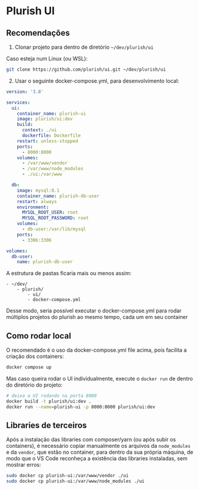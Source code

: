 # Plurish UI

## Recomendações
1. Clonar projeto para dentro de diretório `~/dev/plurish/ui`

Caso esteja num Linux (ou WSL):
```bash
git clone https://github.com/plurish/ui.git ~/dev/plurish/ui
```

2. Usar o seguinte docker-compose.yml, para desenvolvimento local:

```yml
version: '3.8'

services:
  ui:
    container_name: plurish-ui
    image: plurish/ui:dev
    build:
      context: ./ui
      dockerfile: Dockerfile
    restart: unless-stopped
    ports:
      - 8000:8000
    volumes:
      - /var/www/vendor
      - /var/www/node_modules
      - ./ui:/var/www

  db:
    image: mysql:8.1
    container_name: plurish-db-user
    restart: always
    environment:
      MYSQL_ROOT_USER: root
      MYSQL_ROOT_PASSWORD: root
    volumes:
      - db-user:/var/lib/mysql
    ports:
      - 3306:3306

volumes:
  db-user:
    name: plurish-db-user
```

A estrutura de pastas ficaria mais ou menos assim:
```
- ~/dev/
    - plurish/
        - ui/
        - docker-compose.yml
```
Desse modo, seria possível executar o docker-compose.yml para rodar múltiplos
projetos do plurish ao mesmo tempo, cada um em seu container

## Como rodar local
O recomendado é o uso da docker-compose.yml file acima,
pois facilita a criação dos containers:
```bash
docker compose up
```

Mas caso queira rodar o UI individualmente, execute o `docker run` de dentro
do diretório do projeto:
```bash
# deixa a UI rodando na porta 8000
docker build -t plurish/ui:dev .
docker run --name=plurish-ui -p 8000:8000 plurish/ui:dev
```

## Libraries de terceiros
Após a instalação das libraries com composer/yarn (ou após subir os containers), é necessário
 copiar manualmente os arquivos da `node_modules` e da `vendor`, que estão no container,
 para dentro da sua própria máquina, de modo que o VS Code reconheça a existência das libraries instaladas,
 sem mostrar erros:
```bash
sudo docker cp plurish-ui:/var/www/vendor ./ui
sudo docker cp plurish-ui:/var/www/node_modules ./ui
```
